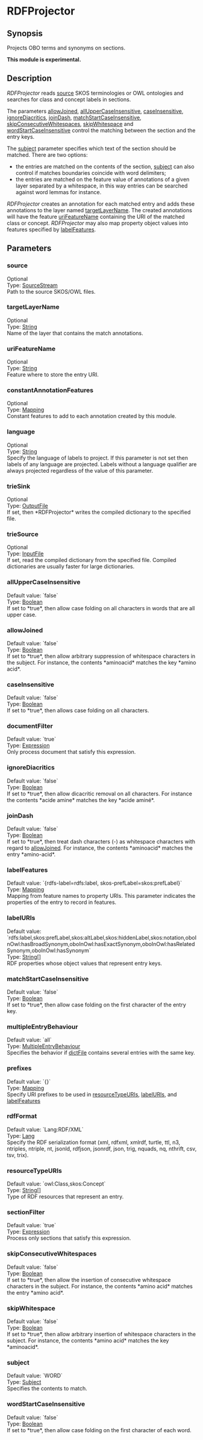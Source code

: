 <h1 class="module">RDFProjector</h1>

## Synopsis

Projects OBO terms and synonyms on sections.

**This module is experimental.**

## Description

*RDFProjector* reads <a href="#source" class="param">source</a> SKOS terminologies or OWL ontologies and searches for class and concept labels in sections.

The parameters <a href="#allowJoined" class="param">allowJoined</a>, <a href="#allUpperCaseInsensitive" class="param">allUpperCaseInsensitive</a>, <a href="#caseInsensitive" class="param">caseInsensitive</a>, <a href="#ignoreDiacritics" class="param">ignoreDiacritics</a>, <a href="#joinDash" class="param">joinDash</a>, <a href="#matchStartCaseInsensitive" class="param">matchStartCaseInsensitive</a>, <a href="#skipConsecutiveWhitespaces" class="param">skipConsecutiveWhitespaces</a>, <a href="#skipWhitespace" class="param">skipWhitespace</a> and <a href="#wordStartCaseInsensitive" class="param">wordStartCaseInsensitive</a> control the matching between the section and the entry keys.

The <a href="#subject" class="param">subject</a> parameter specifies which text of the section should be matched. There are two options:
  
* the entries are matched on the contents of the section, <a href="#subject" class="param">subject</a> can also control if matches boundaries coincide with word delimiters;
* the entries are matched on the feature value of annotations of a given layer separated by a whitespace, in this way entries can be searched against word lemmas for instance.



*RDFProjector* creates an annotation for each matched entry and adds these annotations to the layer named <a href="#targetLayerName" class="param">targetLayerName</a>. The created annotations will have the feature <a href="#uriFeatureName" class="param">uriFeatureName</a> containing the URI of the matched class or concept. *RDFProjector* may also map property object values into features specified by <a href="#labelFeatures" class="param">labelFeatures</a>.

## Parameters

<h3 name="source" class="param">source</h3>

<div class="param-level param-level-optional">Optional
</div>
<div class="param-type">Type: <a href="../converter/fr.inra.maiage.bibliome.util.streams.SourceStream" class="converter">SourceStream</a>
</div>
Path to the source SKOS/OWL files.

<h3 name="targetLayerName" class="param">targetLayerName</h3>

<div class="param-level param-level-optional">Optional
</div>
<div class="param-type">Type: <a href="../converter/java.lang.String" class="converter">String</a>
</div>
Name of the layer that contains the match annotations.

<h3 name="uriFeatureName" class="param">uriFeatureName</h3>

<div class="param-level param-level-optional">Optional
</div>
<div class="param-type">Type: <a href="../converter/java.lang.String" class="converter">String</a>
</div>
Feature where to store the entry URI.

<h3 name="constantAnnotationFeatures" class="param">constantAnnotationFeatures</h3>

<div class="param-level param-level-optional">Optional
</div>
<div class="param-type">Type: <a href="../converter/fr.inra.maiage.bibliome.alvisnlp.core.module.types.Mapping" class="converter">Mapping</a>
</div>
Constant features to add to each annotation created by this module.

<h3 name="language" class="param">language</h3>

<div class="param-level param-level-optional">Optional
</div>
<div class="param-type">Type: <a href="../converter/java.lang.String" class="converter">String</a>
</div>
Specify the language of labels to project. If this parameter is not set then labels of any language are projected. Labels without a language qualifier are always projected regardless of the value of this parameter.

<h3 name="trieSink" class="param">trieSink</h3>

<div class="param-level param-level-optional">Optional
</div>
<div class="param-type">Type: <a href="../converter/fr.inra.maiage.bibliome.util.files.OutputFile" class="converter">OutputFile</a>
</div>
If set, then *RDFProjector* writes the compiled dictionary to the specified file.

<h3 name="trieSource" class="param">trieSource</h3>

<div class="param-level param-level-optional">Optional
</div>
<div class="param-type">Type: <a href="../converter/fr.inra.maiage.bibliome.util.files.InputFile" class="converter">InputFile</a>
</div>
If set, read the compiled dictionary from the specified file. Compiled dictionaries are usually faster for large dictionaries.

<h3 name="allUpperCaseInsensitive" class="param">allUpperCaseInsensitive</h3>

<div class="param-level param-level-default-value">Default value: `false`
</div>
<div class="param-type">Type: <a href="../converter/java.lang.Boolean" class="converter">Boolean</a>
</div>
If set to *true*, then allow case folding on all characters in words that are all upper case.

<h3 name="allowJoined" class="param">allowJoined</h3>

<div class="param-level param-level-default-value">Default value: `false`
</div>
<div class="param-type">Type: <a href="../converter/java.lang.Boolean" class="converter">Boolean</a>
</div>
If set to *true*, then allow arbitrary suppression of whitespace characters in the subject. For instance, the contents *aminoacid* matches the key *amino acid*.

<h3 name="caseInsensitive" class="param">caseInsensitive</h3>

<div class="param-level param-level-default-value">Default value: `false`
</div>
<div class="param-type">Type: <a href="../converter/java.lang.Boolean" class="converter">Boolean</a>
</div>
If set to *true*, then allows case folding on all characters.

<h3 name="documentFilter" class="param">documentFilter</h3>

<div class="param-level param-level-default-value">Default value: `true`
</div>
<div class="param-type">Type: <a href="../converter/fr.inra.maiage.bibliome.alvisnlp.core.corpus.expressions.Expression" class="converter">Expression</a>
</div>
Only process document that satisfy this expression.

<h3 name="ignoreDiacritics" class="param">ignoreDiacritics</h3>

<div class="param-level param-level-default-value">Default value: `false`
</div>
<div class="param-type">Type: <a href="../converter/java.lang.Boolean" class="converter">Boolean</a>
</div>
If set to *true*, then allow dicacritic removal on all characters. For instance the contents *acide amine* matches the key *acide aminé*.

<h3 name="joinDash" class="param">joinDash</h3>

<div class="param-level param-level-default-value">Default value: `false`
</div>
<div class="param-type">Type: <a href="../converter/java.lang.Boolean" class="converter">Boolean</a>
</div>
If set to *true*, then treat dash characters (-) as whitespace characters with regard to <a href="#allowJoined" class="param">allowJoined</a>. For instance, the contents *aminoacid* matches the entry *amino-acid*.

<h3 name="labelFeatures" class="param">labelFeatures</h3>

<div class="param-level param-level-default-value">Default value: `{rdfs-label=rdfs:label, skos-prefLabel=skos:prefLabel}`
</div>
<div class="param-type">Type: <a href="../converter/fr.inra.maiage.bibliome.alvisnlp.core.module.types.Mapping" class="converter">Mapping</a>
</div>
Mapping from feature names to property URIs. This parameter indicates the properties of the entry to record in features.

<h3 name="labelURIs" class="param">labelURIs</h3>

<div class="param-level param-level-default-value">Default value: `rdfs:label,skos:prefLabel,skos:altLabel,skos:hiddenLabel,skos:notation,oboInOwl:hasBroadSynonym,oboInOwl:hasExactSynonym,oboInOwl:hasRelatedSynonym,oboInOwl:hasSynonym`
</div>
<div class="param-type">Type: <a href="../converter/java.lang.String[]" class="converter">String[]</a>
</div>
RDF properties whose object values that represent entry keys.

<h3 name="matchStartCaseInsensitive" class="param">matchStartCaseInsensitive</h3>

<div class="param-level param-level-default-value">Default value: `false`
</div>
<div class="param-type">Type: <a href="../converter/java.lang.Boolean" class="converter">Boolean</a>
</div>
If set to *true*, then allow case folding on the first character of the entry key.

<h3 name="multipleEntryBehaviour" class="param">multipleEntryBehaviour</h3>

<div class="param-level param-level-default-value">Default value: `all`
</div>
<div class="param-type">Type: <a href="../converter/fr.inra.maiage.bibliome.alvisnlp.bibliomefactory.modules.trie.MultipleEntryBehaviour" class="converter">MultipleEntryBehaviour</a>
</div>
Specifies the behavior if <a href="#dictFile" class="param">dictFile</a> contains several entries with the same key.

<h3 name="prefixes" class="param">prefixes</h3>

<div class="param-level param-level-default-value">Default value: `{}`
</div>
<div class="param-type">Type: <a href="../converter/fr.inra.maiage.bibliome.alvisnlp.core.module.types.Mapping" class="converter">Mapping</a>
</div>
Specify URI prefixes to be used in <a href="#resourceTypeURIs" class="param">resourceTypeURIs</a>, <a href="#labelURIs" class="param">labelURIs</a>, and <a href="#labelFeatures" class="param">labelFeatures</a>

<h3 name="rdfFormat" class="param">rdfFormat</h3>

<div class="param-level param-level-default-value">Default value: `Lang:RDF/XML`
</div>
<div class="param-type">Type: <a href="../converter/org.apache.jena.riot.Lang" class="converter">Lang</a>
</div>
Specify the RDF serialization format (xml, rdfxml, xmlrdf, turtle, ttl, n3, ntriples, ntriple, nt, jsonld, rdfjson, jsonrdf, json, trig, nquads, nq, nthrift, csv, tsv, trix).

<h3 name="resourceTypeURIs" class="param">resourceTypeURIs</h3>

<div class="param-level param-level-default-value">Default value: `owl:Class,skos:Concept`
</div>
<div class="param-type">Type: <a href="../converter/java.lang.String[]" class="converter">String[]</a>
</div>
Type of RDF resources that represent an entry.

<h3 name="sectionFilter" class="param">sectionFilter</h3>

<div class="param-level param-level-default-value">Default value: `true`
</div>
<div class="param-type">Type: <a href="../converter/fr.inra.maiage.bibliome.alvisnlp.core.corpus.expressions.Expression" class="converter">Expression</a>
</div>
Process only sections that satisfy this expression.

<h3 name="skipConsecutiveWhitespaces" class="param">skipConsecutiveWhitespaces</h3>

<div class="param-level param-level-default-value">Default value: `false`
</div>
<div class="param-type">Type: <a href="../converter/java.lang.Boolean" class="converter">Boolean</a>
</div>
If set to *true*, then allow the insertion of consecutive whitespace characters in the subject. For instance, the contents *amino  acid* matches the entry *amino acid*.

<h3 name="skipWhitespace" class="param">skipWhitespace</h3>

<div class="param-level param-level-default-value">Default value: `false`
</div>
<div class="param-type">Type: <a href="../converter/java.lang.Boolean" class="converter">Boolean</a>
</div>
If set to *true*, then allow arbitrary insertion of whitespace characters in the subject. For instance, the contents *amino acid* matches the key *aminoacid*.

<h3 name="subject" class="param">subject</h3>

<div class="param-level param-level-default-value">Default value: `WORD`
</div>
<div class="param-type">Type: <a href="../converter/fr.inra.maiage.bibliome.alvisnlp.bibliomefactory.modules.trie.Subject" class="converter">Subject</a>
</div>
Specifies the contents to match.

<h3 name="wordStartCaseInsensitive" class="param">wordStartCaseInsensitive</h3>

<div class="param-level param-level-default-value">Default value: `false`
</div>
<div class="param-type">Type: <a href="../converter/java.lang.Boolean" class="converter">Boolean</a>
</div>
If set to *true*, then allow case folding on the first character of each word.

